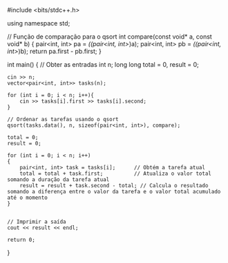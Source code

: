 #include <bits/stdc++.h>

using namespace std;

// Função de comparação para o qsort
int compare(const void* a, const void* b) {
    pair<int, int> pa = *((pair<int, int>*)a);
    pair<int, int> pb = *((pair<int, int>*)b);
    return pa.first - pb.first;
}

int main() {
    // Obter as entradas
    int n;
    long long total = 0, result = 0;

    cin >> n;
    vector<pair<int, int>> tasks(n);

    for (int i = 0; i < n; i++){
        cin >> tasks[i].first >> tasks[i].second;
    }

    // Ordenar as tarefas usando o qsort
    qsort(tasks.data(), n, sizeof(pair<int, int>), compare);

    total = 0;
    result = 0;

    for (int i = 0; i < n; i++) 
    {
        pair<int, int> task = tasks[i];      // Obtém a tarefa atual
        total = total + task.first;          // Atualiza o valor total somando a duração da tarefa atual
        result = result + task.second - total; // Calcula o resultado somando a diferença entre o valor da tarefa e o valor total acumulado até o momento
    }


    // Imprimir a saída
    cout << result << endl;

    return 0;
}